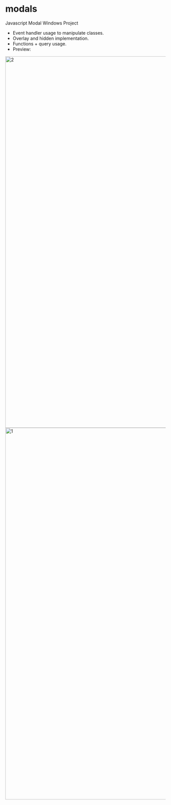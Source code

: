 # modals
Javascript Modal Windows Project

- Event handler usage to manipulate classes.
- Overlay and hidden implementation.
- Functions + query usage.
- Preview:
<img width="1165" alt="2" src="https://user-images.githubusercontent.com/60718149/192615871-5528ab0e-e5ef-4934-8d45-da50a805c2f9.png">
<img width="1166" alt="1" src="https://user-images.githubusercontent.com/60718149/192615862-a7cdfb06-92d6-48f6-b335-715a9e2ed842.png">

